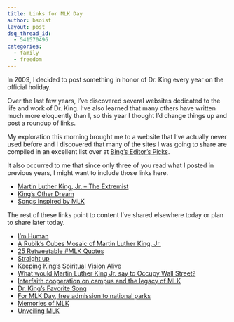 ```yaml
---
title: Links for MLK Day
author: bsoist
layout: post
dsq_thread_id:
  - 541570496
categories:
  - family
  - freedom
---
```

In 2009, I decided to post something in honor of Dr. King every year on the official holiday. 

Over the last few years, I&#8217;ve discovered several websites dedicated to the life and work of Dr. King. I&#8217;ve also learned that many others have written much more eloquently than I, so this year I thought I&#8217;d change things up and post a roundup of links. 

My exploration this morning brought me to a website that I&#8217;ve actually never used before and I discovered that many of the sites I was going to share are compiled in an excellent list over at [Bing&#8217;s Editor&#8217;s Picks][1].

It also occurred to me that since only three of you read what I posted in previous years, I might want to include those links here.

  * [Martin Luther King, Jr. &#8211; The Extremist][2]
  * [King&#8217;s Other Dream][2]
  * [Songs Inspired by MLK][3]

The rest of these links point to content I&#8217;ve shared elsewhere today or plan to share later today. 

  * [I&#8217;m Human][4]
  * [A Rubik&#8217;s Cubes Mosaic of Martin Luther King, Jr.][5]
  * [25 Retweetable #MLK Quotes][6]
  * [Straight up][7]
  * [Keeping King&#8217;s Spiritual Vision Alive][8]
  * [What would Martin Luther King Jr. say to Occupy Wall Street?][9]
  * [Interfaith cooperation on campus and the legacy of MLK][10]
  * [Dr. King&#8217;s Favorite Song][11]
  * [For MLK Day, free admission to national parks][12]
  * [Memories of MLK][13]
  * [Unveiling MLK][14]

 [1]: http://www.bing.com/editors-picks/category?q=MLK+day&qpvt=mlk&FORM=HURE
 [2]: http://whsjr.soistmann.com/oped/2009/01/19/martin-luther-king-freedom-fighter-extremist/
 [3]: http://bsoist.posterous.com/songs-inspired-by-martin-luther-king-jr#
 [4]: http://bsoist.posterous.com/im-human
 [5]: http://bsoist.posterous.com/rubiks-cubes-mlk
 [6]: http://www.bigisthenewsmall.com/2012/01/15/25-retweetable-mlk-quotes/?utm_source=feedburner&#038;utm_medium=feed&#038;utm_campaign=Feed%3A+BigIsTheNewSmall+%28Big+Is+The+New+Small%29
 [7]: http://sethgodin.typepad.com/seths_blog/2012/01/straight-up.html?utm_source=feedburner&#038;utm_medium=feed&#038;utm_campaign=Feed%3A+typepad%2Fsethsmainblog+%28Seth%27s+Blog%29
 [8]: http://www.huffingtonpost.com/2012/01/15/martin-luther-king-ebenezer-baptist-church-atlanta_n_1205281.html
 [9]: http://www.mlive.com/lansing-news/index.ssf/2012/01/what_would_martin_luther_king.html
 [10]: http://schoolsofthought.blogs.cnn.com/2012/01/12/my-view-interfaith-cooperation-on-campus-and-the-legacy-of-mlk/
 [11]: http://bsoist.posterous.com/dr-kings-favorit-song
 [12]: http://www.boston.com/travel/blog/2012/01/for_mlk_day_fre.html
 [13]: http://www.washingtonpost.com/wp-srv/special/lifestyle/mlk2011/memories/
 [14]: http://nationaljournal.com/mlk

